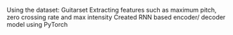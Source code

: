 Using the dataset: Guitarset
Extracting features such as maximum pitch, zero crossing rate and max intensity
Created RNN based encoder/ decoder model using PyTorch
